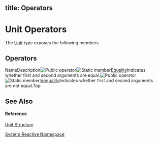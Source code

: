 title: Operators
---
# Unit Operators

The [Unit](Unit/Unit) type exposes the following members.

## Operators

NameDescription![Public operator](https://reactiveui.net/assets/img/Hh229204.puboperator(en-us,VS.103).gif "Public operator")![Static member](https://reactiveui.net/assets/img/Hh244319.static(en-us,VS.103).gif "Static member")[Equality](https://msdn.microsoft.com/en-us/library/m:system.reactive.unit.op_equality(system.reactive.unit%2csystem.reactive.unit)(v=VS.103))Indicates whether first and second arguments are equal.![Public operator](https://reactiveui.net/assets/img/Hh229204.puboperator(en-us,VS.103).gif "Public operator")![Static member](https://reactiveui.net/assets/img/Hh244319.static(en-us,VS.103).gif "Static member")[Inequality](https://msdn.microsoft.com/en-us/library/m:system.reactive.unit.op_inequality(system.reactive.unit%2csystem.reactive.unit)(v=VS.103))Indicates whether first and second arguments are not equal.Top

## See Also

#### Reference

[Unit Structure](Unit/Unit)

[System.Reactive Namespace](System.Reactive/System.Reactive)
